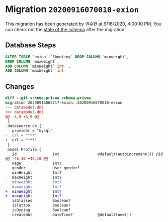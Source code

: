 # Migration `20200916070010-exion`

This migration has been generated by 권수현 at 9/16/2020, 4:00:10 PM.
You can check out the [state of the schema](./schema.prisma) after the migration.

## Database Steps

```sql
ALTER TABLE `exion`.`Shooting` DROP COLUMN `minweight`,
DROP COLUMN `maxweight`,
ADD COLUMN `minWeight` int  ,
ADD COLUMN `maxWeight` int  
```

## Changes

```diff
diff --git schema.prisma schema.prisma
migration 20200916065717-exion..20200916070010-exion
--- datamodel.dml
+++ datamodel.dml
@@ -3,9 +3,9 @@
 }
 datasource db {
   provider = "mysql"
-  url = "***"
+  url = "***"
 }
 model Profile {
   id                Int                 @default(autoincrement()) @id
@@ -46,10 +46,10 @@
   wage              Int?
   gender            User_gender?        
   minHeight         Int?        
   maxHeight         Int?        
-  minweight         Int?        
-  maxweight         Int?        
+  minWeight         Int?        
+  maxWeight         Int?        
   isGlasses         Boolean?        
   isTattoo          Boolean?        
   isDyeing          Boolean? 
   createdAt         DateTime?           @default(now())
```


